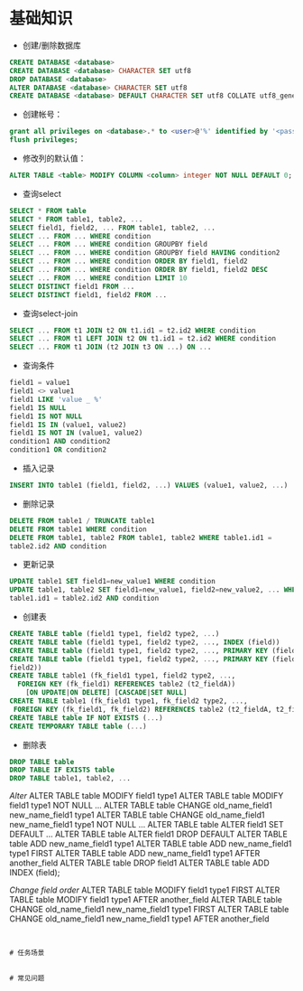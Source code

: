 # 基础知识
* 创建/删除数据库
```sql
CREATE DATABASE <database>
CREATE DATABASE <database> CHARACTER SET utf8
DROP DATABASE <database>
ALTER DATABASE <database> CHARACTER SET utf8
CREATE DATABASE <database> DEFAULT CHARACTER SET utf8 COLLATE utf8_general_ci;
```

* 创建帐号：
```sql
grant all privileges on <database>.* to <user>@'%' identified by '<password>';
flush privileges;
```

* 修改列的默认值：
```sql
ALTER TABLE <table> MODIFY COLUMN <column> integer NOT NULL DEFAULT 0;
```

* 查询select
```sql
SELECT * FROM table
SELECT * FROM table1, table2, ...
SELECT field1, field2, ... FROM table1, table2, ...
SELECT ... FROM ... WHERE condition
SELECT ... FROM ... WHERE condition GROUPBY field
SELECT ... FROM ... WHERE condition GROUPBY field HAVING condition2
SELECT ... FROM ... WHERE condition ORDER BY field1, field2
SELECT ... FROM ... WHERE condition ORDER BY field1, field2 DESC
SELECT ... FROM ... WHERE condition LIMIT 10
SELECT DISTINCT field1 FROM ...
SELECT DISTINCT field1, field2 FROM ...
```

* 查询select-join
```sql
SELECT ... FROM t1 JOIN t2 ON t1.id1 = t2.id2 WHERE condition
SELECT ... FROM t1 LEFT JOIN t2 ON t1.id1 = t2.id2 WHERE condition
SELECT ... FROM t1 JOIN (t2 JOIN t3 ON ...) ON ...
```

* 查询条件
```sql
field1 = value1
field1 <> value1
field1 LIKE 'value _ %'
field1 IS NULL
field1 IS NOT NULL
field1 IS IN (value1, value2)
field1 IS NOT IN (value1, value2)
condition1 AND condition2
condition1 OR condition2
```

* 插入记录
```sql
INSERT INTO table1 (field1, field2, ...) VALUES (value1, value2, ...)
```

* 删除记录
```sql
DELETE FROM table1 / TRUNCATE table1
DELETE FROM table1 WHERE condition
DELETE FROM table1, table2 FROM table1, table2 WHERE table1.id1 =
table2.id2 AND condition
```

* 更新记录
```sql
UPDATE table1 SET field1=new_value1 WHERE condition
UPDATE table1, table2 SET field1=new_value1, field2=new_value2, ... WHERE
table1.id1 = table2.id2 AND condition
```

* 创建表
```sql
CREATE TABLE table (field1 type1, field2 type2, ...)
CREATE TABLE table (field1 type1, field2 type2, ..., INDEX (field))
CREATE TABLE table (field1 type1, field2 type2, ..., PRIMARY KEY (field1))
CREATE TABLE table (field1 type1, field2 type2, ..., PRIMARY KEY (field1,
field2))
CREATE TABLE table1 (fk_field1 type1, field2 type2, ...,
  FOREIGN KEY (fk_field1) REFERENCES table2 (t2_fieldA))
    [ON UPDATE|ON DELETE] [CASCADE|SET NULL]
CREATE TABLE table1 (fk_field1 type1, fk_field2 type2, ...,
 FOREIGN KEY (fk_field1, fk_field2) REFERENCES table2 (t2_fieldA, t2_fieldB))
CREATE TABLE table IF NOT EXISTS (...)
CREATE TEMPORARY TABLE table (...)
```
* 删除表
```sql
DROP TABLE table
DROP TABLE IF EXISTS table
DROP TABLE table1, table2, ...
```

*Alter*
ALTER TABLE table MODIFY field1 type1
ALTER TABLE table MODIFY field1 type1 NOT NULL ...
ALTER TABLE table CHANGE old_name_field1 new_name_field1 type1
ALTER TABLE table CHANGE old_name_field1 new_name_field1 type1 NOT NULL ...
ALTER TABLE table ALTER field1 SET DEFAULT ...
ALTER TABLE table ALTER field1 DROP DEFAULT
ALTER TABLE table ADD new_name_field1 type1
ALTER TABLE table ADD new_name_field1 type1 FIRST
ALTER TABLE table ADD new_name_field1 type1 AFTER another_field
ALTER TABLE table DROP field1
ALTER TABLE table ADD INDEX (field);
  
*Change field order*
ALTER TABLE table MODIFY field1 type1 FIRST
ALTER TABLE table MODIFY field1 type1 AFTER another_field
ALTER TABLE table CHANGE old_name_field1 new_name_field1 type1 FIRST
ALTER TABLE table CHANGE old_name_field1 new_name_field1 type1 AFTER
another_field
```


# 任务场景


# 常见问题